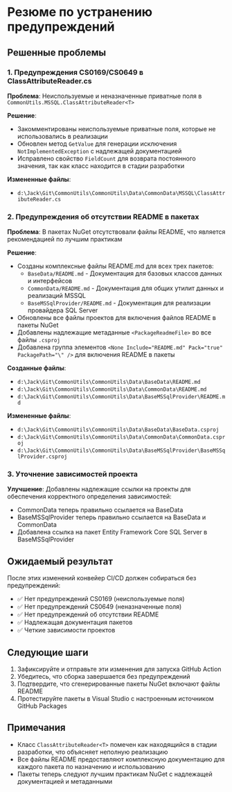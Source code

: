 # Резюме по устранению предупреждений

## Решенные проблемы

### 1. Предупреждения CS0169/CS0649 в ClassAttributeReader.cs
**Проблема**: Неиспользуемые и неназначенные приватные поля в `CommonUtils.MSSQL.ClassAttributeReader<T>`

**Решение**:
- Закомментированы неиспользуемые приватные поля, которые не использовались в реализации
- Обновлен метод `GetValue` для генерации исключения `NotImplementedException` с надлежащей документацией
- Исправлено свойство `FieldCount` для возврата постоянного значения, так как класс находится в стадии разработки

**Измененные файлы**:
- `d:\Jack\Git\CommonUtils\CommonUtils\Data\CommonData\MSSQL\ClassAttributeReader.cs`

### 2. Предупреждения об отсутствии README в пакетах
**Проблема**: В пакетах NuGet отсутствовали файлы README, что является рекомендацией по лучшим практикам

**Решение**:
- Созданы комплексные файлы README.md для всех трех пакетов:
  - `BaseData/README.md` - Документация для базовых классов данных и интерфейсов
  - `CommonData/README.md` - Документация для общих утилит данных и реализаций MSSQL
  - `BaseMSSqlProvider/README.md` - Документация для реализации провайдера SQL Server
- Обновлены все файлы проектов для включения файлов README в пакеты NuGet
- Добавлены надлежащие метаданные `<PackageReadmeFile>` во все файлы `.csproj`
- Добавлена группа элементов `<None Include="README.md" Pack="true" PackagePath="\" />` для включения README в пакеты

**Созданные файлы**:
- `d:\Jack\Git\CommonUtils\CommonUtils\Data\BaseData\README.md`
- `d:\Jack\Git\CommonUtils\CommonUtils\Data\CommonData\README.md`
- `d:\Jack\Git\CommonUtils\CommonUtils\Data\BaseMSSqlProvider\README.md`

**Измененные файлы**:
- `d:\Jack\Git\CommonUtils\CommonUtils\Data\BaseData\BaseData.csproj`
- `d:\Jack\Git\CommonUtils\CommonUtils\Data\CommonData\CommonData.csproj`
- `d:\Jack\Git\CommonUtils\CommonUtils\Data\BaseMSSqlProvider\BaseMSSqlProvider.csproj`

### 3. Уточнение зависимостей проекта
**Улучшение**: Добавлены надлежащие ссылки на проекты для обеспечения корректного определения зависимостей:
- CommonData теперь правильно ссылается на BaseData
- BaseMSSqlProvider теперь правильно ссылается на BaseData и CommonData
- Добавлена ссылка на пакет Entity Framework Core SQL Server в BaseMSSqlProvider

## Ожидаемый результат

После этих изменений конвейер CI/CD должен собираться без предупреждений:
- ✅ Нет предупреждений CS0169 (неиспользуемые поля)
- ✅ Нет предупреждений CS0649 (неназначенные поля)
- ✅ Нет предупреждений об отсутствии README
- ✅ Надлежащая документация пакетов
- ✅ Четкие зависимости проектов

## Следующие шаги

1. Зафиксируйте и отправьте эти изменения для запуска GitHub Action
2. Убедитесь, что сборка завершается без предупреждений
3. Подтвердите, что сгенерированные пакеты NuGet включают файлы README
4. Протестируйте пакеты в Visual Studio с настроенным источником GitHub Packages

## Примечания

- Класс `ClassAttributeReader<T>` помечен как находящийся в стадии разработки, что объясняет неполную реализацию
- Все файлы README предоставляют комплексную документацию для каждого пакета по назначению и использованию
- Пакеты теперь следуют лучшим практикам NuGet с надлежащей документацией и метаданными
